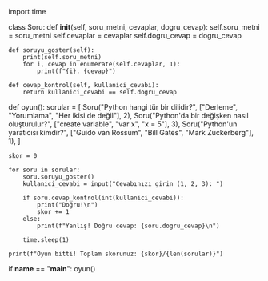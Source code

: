 import time

class Soru:
    def __init__(self, soru_metni, cevaplar, dogru_cevap):
        self.soru_metni = soru_metni
        self.cevaplar = cevaplar
        self.dogru_cevap = dogru_cevap

    def soruyu_goster(self):
        print(self.soru_metni)
        for i, cevap in enumerate(self.cevaplar, 1):
            print(f"{i}. {cevap}")
    
    def cevap_kontrol(self, kullanici_cevabi):
        return kullanici_cevabi == self.dogru_cevap

def oyun():
    sorular = [
        Soru("Python hangi tür bir dilidir?", ["Derleme", "Yorumlama", "Her ikisi de değil"], 2),
        Soru("Python'da bir değişken nasıl oluşturulur?", ["create variable", "var x", "x = 5"], 3),
        Soru("Python'un yaratıcısı kimdir?", ["Guido van Rossum", "Bill Gates", "Mark Zuckerberg"], 1),
    ]

    skor = 0

    for soru in sorular:
        soru.soruyu_goster()
        kullanici_cevabi = input("Cevabınızı girin (1, 2, 3): ")
        
        if soru.cevap_kontrol(int(kullanici_cevabi)):
            print("Doğru!\n")
            skor += 1
        else:
            print(f"Yanlış! Doğru cevap: {soru.dogru_cevap}\n")

        time.sleep(1)

    print(f"Oyun bitti! Toplam skorunuz: {skor}/{len(sorular)}")

if __name__ == "__main__":
    oyun()
